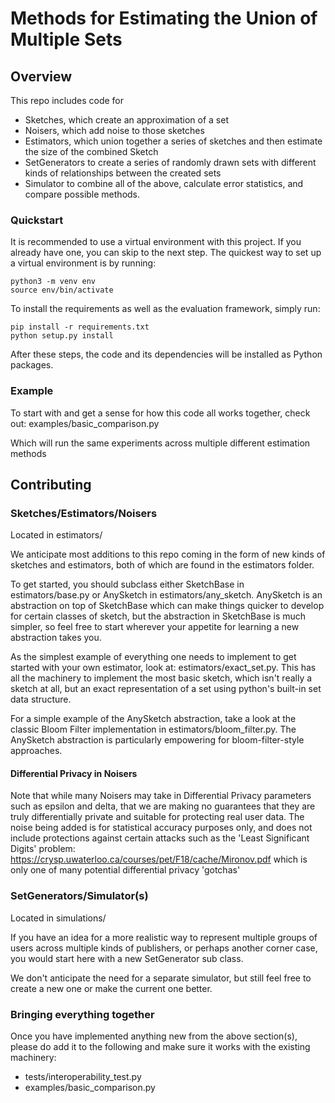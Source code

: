# Methods for Estimating the Union of Multiple Sets

## Overview

This repo includes code for

*   Sketches, which create an approximation of a set
*   Noisers, which add noise to those sketches
*   Estimators, which union together a series of sketches and then estimate the
    size of the combined Sketch
*   SetGenerators to create a series of randomly drawn sets with different kinds
    of relationships between the created sets
*   Simulator to combine all of the above, calculate error statistics, and
    compare possible methods.

### Quickstart
It is recommended to use a virtual environment with this project. If you already
have one, you can skip to the next step.
The quickest way to set up a virtual environment is by running:
```
python3 -m venv env
source env/bin/activate
```
To install the requirements as well as the evaluation framework, simply run:
```
pip install -r requirements.txt
python setup.py install
```
After these steps, the code and its dependencies will be installed as Python packages.


### Example

To start with and get a sense for how this code all works together, check out:
examples/basic_comparison.py

Which will run the same experiments across multiple different estimation methods

## Contributing

### Sketches/Estimators/Noisers

Located in estimators/

We anticipate most additions to this repo coming in the form of new kinds of
sketches and estimators, both of which are found in the estimators folder.

To get started, you should subclass either SketchBase in estimators/base.py or
AnySketch in estimators/any_sketch. AnySketch is an abstraction on top of
SketchBase which can make things quicker to develop for certain classes of
sketch, but the abstraction in SketchBase is much simpler, so feel free to start
wherever your appetite for learning a new abstraction takes you.

As the simplest example of everything one needs to implement to get started with
your own estimator, look at: estimators/exact_set.py. This has all the machinery
to implement the most basic sketch, which isn't really a sketch at all, but an
exact representation of a set using python's built-in set data structure.

For a simple example of the AnySketch abstraction, take a look at the classic
Bloom Filter implementation in estimators/bloom_filter.py. The AnySketch
abstraction is particularly empowering for bloom-filter-style approaches.

#### Differential Privacy in Noisers

Note that while many Noisers may take in Differential Privacy parameters such as
epsilon and delta, that we are making no guarantees that they are truly
differentially private and suitable for protecting real user data. The noise
being added is for statistical accuracy purposes only, and does not include
protections against certain attacks such as the 'Least Significant Digits'
problem: https://crysp.uwaterloo.ca/courses/pet/F18/cache/Mironov.pdf which is
only one of many potential differential privacy 'gotchas'

### SetGenerators/Simulator(s)

Located in simulations/

If you have an idea for a more realistic way to represent multiple groups of
users across multiple kinds of publishers, or perhaps another corner case, you
would start here with a new SetGenerator sub class.

We don't anticipate the need for a separate simulator, but still feel free to
create a new one or make the current one better.

### Bringing everything together

Once you have implemented anything new from the above section(s), please do add
it to the following and make sure it works with the existing machinery:

*   tests/interoperability_test.py
*   examples/basic_comparison.py
